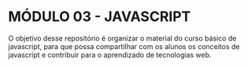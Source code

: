 # MÓDULO 03 - JAVASCRIPT

 
O objetivo desse repositório é organizar o material do curso básico de javascript, 
para que possa compartilhar com os alunos os conceitos de javascript e contribuir para o aprendizado de tecnologias web.

